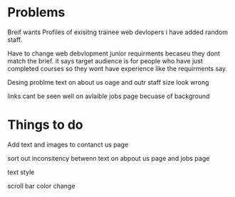 # Problems

Breif wants Profiles of exisitng trainee web devlopers
i have added random staff.

Have to change web debvlopment junior requirments 
becaseu they dont match the brief. it says target 
audience is for people who have just completed 
courses so they wont have experience like the 
requirments say.

Desing problme text on about us oage and outr staff size look wrong

links cant be seen well on avlaible jobs page becuase of background


# Things to do

Add text and images to contanct us page

sort out inconsitency betwenn text on abpout us page and jobs page

text style

scroll bar color change